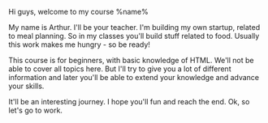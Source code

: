 Hi guys, welcome to my course %name%

My name is Arthur. I'll be your teacher.
I'm building my own startup, related to meal planning.
So in my classes you'll build stuff related to food.
Usually this work makes me hungry - so be ready!

This course is for beginners, with basic knowledge of HTML.
We'll not be able to cover all topics here. But I'll try to give you a lot of different information and later you'll be able to extend your knowledge
and advance your skills.

It'll be an interesting journey. I hope you'll fun and reach the end. Ok, so let's go to work.
